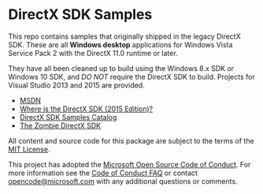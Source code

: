 # DirectX SDK Samples

This repo contains samples that originally shipped in the legacy DirectX SDK. These are all **Windows desktop** applications for Windows Vista Service Pack 2 with the DirectX 11.0 runtime or later.

They have all been cleaned up to build using the Windows 8.x SDK or Windows 10 SDK, and _DO NOT_ require the DirectX SDK to build. Projects for Visual Studio 2013 and 2015 are provided.

* [MSDN](https://msdn.microsoft.com/en-us/library/windows/desktop/ee663275.aspx)
* [Where is the DirectX SDK (2015 Edition)?](https://blogs.msdn.microsoft.com/chuckw/2015/08/05/where-is-the-directx-sdk-2015-edition/)
* [DirectX SDK Samples Catalog](http://blogs.msdn.com/b/chuckw/archive/2013/09/20/directx-sdk-samples-catalog.aspx)
* [The Zombie DirectX SDK](https://blogs.msdn.microsoft.com/chuckw/2015/03/23/the-zombie-directx-sdk/)

All content and source code for this package are subject to the terms of the [MIT License](http://opensource.org/licenses/MIT).

This project has adopted the [Microsoft Open Source Code of Conduct](https://opensource.microsoft.com/codeofconduct/). For more information see the [Code of Conduct FAQ](https://opensource.microsoft.com/codeofconduct/faq/) or contact [opencode@microsoft.com](mailto:opencode@microsoft.com) with any additional questions or comments.